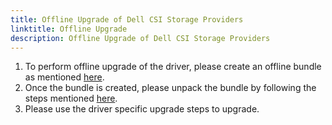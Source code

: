 ```yaml
---
title: Offline Upgrade of Dell CSI Storage Providers
linktitle: Offline Upgrade
description: Offline Upgrade of Dell CSI Storage Providers
---
```


1. To perform offline upgrade of the driver, please create an offline bundle as mentioned [here](../drivers#building-an-offline-bundle).
2. Once the bundle is created, please unpack the bundle by following the steps mentioned [here](../drivers#unpacking-the-offline-bundle-and-preparing-for-installation).
3. Please use the driver specific upgrade steps to upgrade.